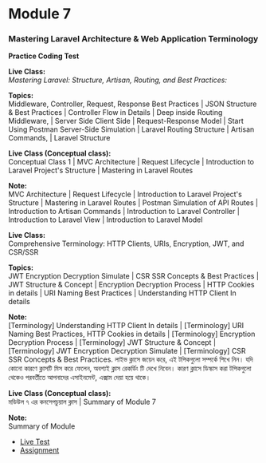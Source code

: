 # Module 7
### Mastering Laravel Architecture & Web Application Terminology

**Practice Coding Test**

**Live Class:**  
_Mastering Laravel: Structure, Artisan, Routing, and Best Practices:_

__Topics:__  
Middleware, Controller, Request, Response Best Practices | JSON Structure & Best Practices  | Controller Flow in Details
| Deep inside Routing Middleware, | Server Side Client Side  | Request-Response Model | Start Using Postman Server-Side 
Simulation  |   Laravel Routing Structure  | Artisan Commands, | Laravel Structure


**Live Class (Conceptual class):**    
Conceptual Class 1 | MVC Architecture | Request  Lifecycle  | Introduction to Laravel Project's Structure  | Mastering 
in Laravel Routes

__Note:__  
MVC Architecture | Request Lifecycle | Introduction to Laravel Project's Structure | Mastering in Laravel Routes | 
Postman Simulation of API Routes | Introduction to Artisan Commands | Introduction to Laravel Controller | Introduction 
to Laravel View | Introduction to Laravel Model

**Live Class:**   
Comprehensive Terminology: HTTP Clients, URIs, Encryption, JWT, and CSR/SSR

__Topics:__  
JWT Encryption Decryption Simulate | CSR SSR Concepts & Best Practices | JWT Structure & Concept  | Encryption 
Decryption Process | HTTP Cookies in details | URI Naming Best Practices | Understanding HTTP Client In details

__Note:__  
[Terminology] Understanding HTTP Client In details | [Terminology] URI Naming Best Practices, HTTP Cookies in details | 
[Terminology] Encryption Decryption Process | [Terminology] JWT Structure & Concept | [Terminology] JWT Encryption 
Decryption Simulate | [Terminology] CSR SSR Concepts & Best Practices. লাইভ ক্লাসে জয়েন করে, এই টপিকগুলো সম্পর্কে শিখে নিন। যদি 
কোনো কারণে ক্লাসটি মিস করে ফেলেন, অবশ্যই ক্লাস রেকর্ডিং টি দেখে নিবেন। কারণ ক্লাসে ডিস্কাস করা টপিকগুলো থেকেও পরবর্তীতে আপনাদের এসাইনমেন্ট, 
এক্সাম দেয়া হয়ে থাকে।

**Live Class (Conceptual class):**  
মডিউল ৭ এর কনসেপচুয়াল ক্লাস | Summary of Module 7

__Note:__  
Summary of Module

- [Live Test](live_test)
- [Assignment](../ostad_module7_assignment)

